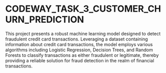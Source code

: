 # CODEWAY_TASK_3_CUSTOMER_CHURN_PREDICTION

This project presents a robust machine learning model designed to detect fraudulent credit card transactions. Leveraging a dataset containing information about credit card transactions, the model employs various algorithms including Logistic Regression, Decision Trees, and Random Forests to classify transactions as either fraudulent or legitimate, thereby providing a reliable solution for fraud detection in the realm of financial transactions.
